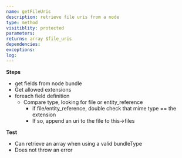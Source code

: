 ```yaml
---
name: getFileUris
description: retrieve file uris from a node
type: method
visitiblity: protected
parameters: 
returns: array $file_uris
dependencies:
exceptions:
log:
---
```



**Steps**
- get fields from node bundle
- Get allowed extensions
- foreach field definition
	- Compare type, looking for file or entity_reference
		- if file/entity_reference, double check that mime type == the extension
		- If so, append an uri to the file to this->files

**Test**
- Can retrieve an array when using a valid bundleType
- Does not throw an error

